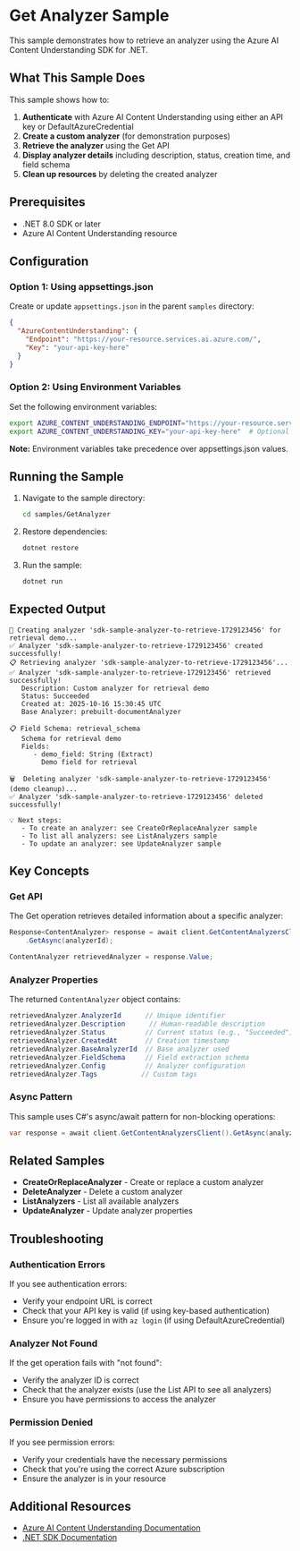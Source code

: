 # Get Analyzer Sample

This sample demonstrates how to retrieve an analyzer using the Azure AI Content Understanding SDK for .NET.

## What This Sample Does

This sample shows how to:

1. **Authenticate** with Azure AI Content Understanding using either an API key or DefaultAzureCredential
2. **Create a custom analyzer** (for demonstration purposes)
3. **Retrieve the analyzer** using the Get API
4. **Display analyzer details** including description, status, creation time, and field schema
5. **Clean up resources** by deleting the created analyzer

## Prerequisites

- .NET 8.0 SDK or later
- Azure AI Content Understanding resource

## Configuration

### Option 1: Using appsettings.json

Create or update `appsettings.json` in the parent `samples` directory:

```json
{
  "AzureContentUnderstanding": {
    "Endpoint": "https://your-resource.services.ai.azure.com/",
    "Key": "your-api-key-here"
  }
}
```

### Option 2: Using Environment Variables

Set the following environment variables:

```bash
export AZURE_CONTENT_UNDERSTANDING_ENDPOINT="https://your-resource.services.ai.azure.com/"
export AZURE_CONTENT_UNDERSTANDING_KEY="your-api-key-here"  # Optional - will use DefaultAzureCredential if not set
```

**Note:** Environment variables take precedence over appsettings.json values.

## Running the Sample

1. Navigate to the sample directory:
   ```bash
   cd samples/GetAnalyzer
   ```

2. Restore dependencies:
   ```bash
   dotnet restore
   ```

3. Run the sample:
   ```bash
   dotnet run
   ```

## Expected Output

```
🔧 Creating analyzer 'sdk-sample-analyzer-to-retrieve-1729123456' for retrieval demo...
✅ Analyzer 'sdk-sample-analyzer-to-retrieve-1729123456' created successfully!
📋 Retrieving analyzer 'sdk-sample-analyzer-to-retrieve-1729123456'...
✅ Analyzer 'sdk-sample-analyzer-to-retrieve-1729123456' retrieved successfully!
   Description: Custom analyzer for retrieval demo
   Status: Succeeded
   Created at: 2025-10-16 15:30:45 UTC
   Base Analyzer: prebuilt-documentAnalyzer

📋 Field Schema: retrieval_schema
   Schema for retrieval demo
   Fields:
      - demo_field: String (Extract)
        Demo field for retrieval

🗑️  Deleting analyzer 'sdk-sample-analyzer-to-retrieve-1729123456' (demo cleanup)...
✅ Analyzer 'sdk-sample-analyzer-to-retrieve-1729123456' deleted successfully!

💡 Next steps:
   - To create an analyzer: see CreateOrReplaceAnalyzer sample
   - To list all analyzers: see ListAnalyzers sample
   - To update an analyzer: see UpdateAnalyzer sample
```

## Key Concepts

### Get API

The Get operation retrieves detailed information about a specific analyzer:

```csharp
Response<ContentAnalyzer> response = await client.GetContentAnalyzersClient()
    .GetAsync(analyzerId);

ContentAnalyzer retrievedAnalyzer = response.Value;
```

### Analyzer Properties

The returned `ContentAnalyzer` object contains:

```csharp
retrievedAnalyzer.AnalyzerId      // Unique identifier
retrievedAnalyzer.Description      // Human-readable description
retrievedAnalyzer.Status          // Current status (e.g., "Succeeded")
retrievedAnalyzer.CreatedAt       // Creation timestamp
retrievedAnalyzer.BaseAnalyzerId  // Base analyzer used
retrievedAnalyzer.FieldSchema     // Field extraction schema
retrievedAnalyzer.Config          // Analyzer configuration
retrievedAnalyzer.Tags           // Custom tags
```

### Async Pattern

This sample uses C#'s async/await pattern for non-blocking operations:

```csharp
var response = await client.GetContentAnalyzersClient().GetAsync(analyzerId);
```

## Related Samples

- **CreateOrReplaceAnalyzer** - Create or replace a custom analyzer
- **DeleteAnalyzer** - Delete a custom analyzer
- **ListAnalyzers** - List all available analyzers
- **UpdateAnalyzer** - Update analyzer properties

## Troubleshooting

### Authentication Errors

If you see authentication errors:
- Verify your endpoint URL is correct
- Check that your API key is valid (if using key-based authentication)
- Ensure you're logged in with `az login` (if using DefaultAzureCredential)

### Analyzer Not Found

If the get operation fails with "not found":
- Verify the analyzer ID is correct
- Check that the analyzer exists (use the List API to see all analyzers)
- Ensure you have permissions to access the analyzer

### Permission Denied

If you see permission errors:
- Verify your credentials have the necessary permissions
- Check that you're using the correct Azure subscription
- Ensure the analyzer is in your resource

## Additional Resources

- [Azure AI Content Understanding Documentation](https://learn.microsoft.com/azure/ai-services/content-understanding/)
- [.NET SDK Documentation](https://learn.microsoft.com/dotnet/api/overview/azure/ai.contentunderstanding-readme)

